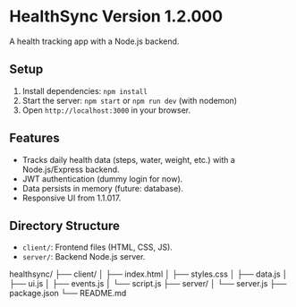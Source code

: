 # HealthSync Version 1.2.000

A health tracking app with a Node.js backend.

## Setup
1. Install dependencies: `npm install`
2. Start the server: `npm start` or `npm run dev` (with nodemon)
3. Open `http://localhost:3000` in your browser.

## Features
- Tracks daily health data (steps, water, weight, etc.) with a Node.js/Express backend.
- JWT authentication (dummy login for now).
- Data persists in memory (future: database).
- Responsive UI from 1.1.017.

## Directory Structure
- `client/`: Frontend files (HTML, CSS, JS).
- `server/`: Backend Node.js server.


healthsync/
├── client/
│   ├── index.html
│   ├── styles.css
│   ├── data.js
│   ├── ui.js
│   ├── events.js
│   └── script.js
├── server/
│   └── server.js
├── package.json
└── README.md